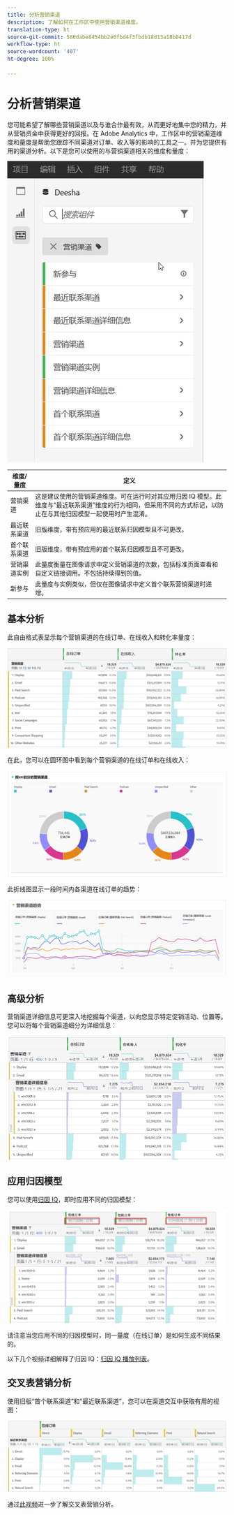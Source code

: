 ```yaml
---
title: 分析营销渠道
description: 了解如何在工作区中使用营销渠道维度。
translation-type: ht
source-git-commit: 586dabe8454bb2e6fbd4f3fbdb18d13a18b0417d
workflow-type: ht
source-wordcount: '407'
ht-degree: 100%

---
```



# 分析营销渠道

您可能希望了解哪些营销渠道以及与谁合作最有效，从而更好地集中您的精力，并从营销资金中获得更好的回报。在 Adobe Analytics 中，工作区中的营销渠道维度和量度是帮助您跟踪不同渠道对订单、收入等的影响的工具之一。并为您提供有用的渠道分析。以下是您可以使用的与营销渠道相关的维度和量度：

![](assets/mc-dims.png)

| 维度/量度 | 定义 |
|---|---|
| 营销渠道 | 这是建议使用的营销渠道维度。可在运行时对其应用归因 IQ 模型。此维度与“最近联系渠道”维度的行为相同，但采用不同的方式标记，以防止在与其他归因模型一起使用时产生混淆。 |
| 最近联系渠道 | 旧版维度，带有预应用的最近联系归因模型且不可更改。 |
| 首个联系渠道 | 旧版维度，带有预应用的首个联系归因模型且不可更改。 |
| 营销渠道实例 | 此量度衡量在图像请求中定义营销渠道的次数，包括标准页面查看和自定义链接调用。不包括持续得到的值。 |
| 新参与 | 此量度与实例类似，但仅在图像请求中定义首个联系营销渠道时递增。 |

## 基本分析

此自由格式表显示每个营销渠道的在线订单、在线收入和转化率量度：

![](assets/mc-viz1.png)

在此，您可以在圆环图中看到每个营销渠道的在线订单和在线收入：

![](assets/mc-viz2.png)

此折线图显示一段时间内各渠道在线订单的趋势：

![](assets/mc-viz3.png)

## 高级分析

营销渠道详细信息可更深入地挖掘每个渠道，以向您显示特定促销活动、位置等。您可以将每个营销渠道细分为详细信息：

![](assets/mc-viz4.png)

## 应用归因模型

您可以使用[归因 IQ](https://docs.adobe.com/content/help/en/analytics/analyze/analysis-workspace/panels/attribution/use-attribution.html)，即时应用不同的归因模型：

![](assets/mc-viz5.png)

请注意当您应用不同的归因模型时，同一量度（在线订单）是如何生成不同结果的。

以下几个视频详细解释了归因 IQ：[归因 IQ 播放列表](https://www.youtube.com/playlist?list=PL2tCx83mn7GuDzYEZ8jQlaScruZr3tBTR)。

## 交叉表营销分析

使用旧版“首个联系渠道”和“最近联系渠道”，您可以在渠道交互中获取有用的视图：

![](assets/mc-viz6.png)

通过[此视频](https://www.youtube.com/watch?v=M3EOdONa-3E)进一步了解交叉表营销分析。
